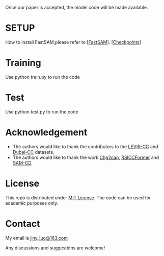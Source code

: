 Once our paper is accepted, the model code will be made available.
# SETUP
How to install FastSAM,please refer to [[FastSAM](https://github.com/CASIA-IVA-Lab/FastSAM)]. [[Checkpoints]([https://github.com/CASIA-IVA-Lab/FastSAM](https://pan.baidu.com/s/18KzBmOTENjByoWWR17zdiQ?pwd=0000))]

# Training
Use python train.py to run the code

# Test
Use python test.py to run the code

# Acknowledgement

- The authors would like to thank the contributors to the [LEVIR-CC](https://github.com/Chen-Yang-Liu/RSICC/tree/main) and [Dubai-CC](https://disi.unitn.it/~melgani/datasets.html) datasets.
- The authors would like to thank the work [Chg2cap](https://arxiv.org/abs/2304.01091), [RSICCFormer](https://github.com/Chen-Yang-Liu/RSICC) and [SAM-CD](https://github.com/Chen-Yang-Liu/RSICC).

# License
This repo is distributed under [MIT License](https://github.com/ShizhenChang/Chg2Cap/blob/main/LICENSE.txt). The code can be used for academic purposes only.

# Contact
My email is jiny_luo@163.com

Any discussions and suggestions are welcome!
